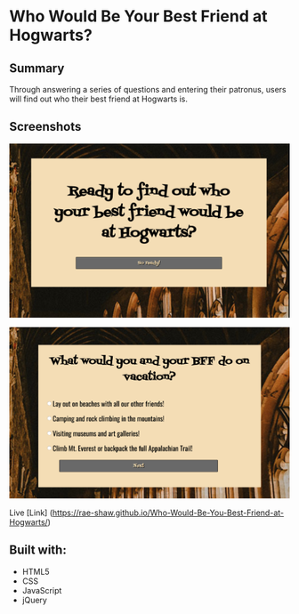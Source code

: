 Who Would Be Your Best Friend at Hogwarts?
=========================================


Summary
-------
Through answering a series of questions and entering their patronus, users will find out who their best friend at Hogwarts is.

Screenshots
-----------
![Landing Page](first_page.png "Landing Page")

![Question Page](question_ex.png "Example Question Page")

Live [Link] (https://rae-shaw.github.io/Who-Would-Be-You-Best-Friend-at-Hogwarts/)

Built with:
-----------
* HTML5
* CSS
* JavaScript
* jQuery
